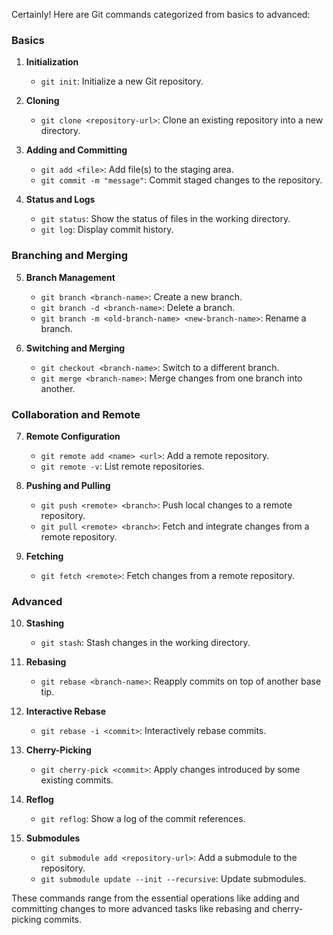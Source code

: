 Certainly! Here are Git commands categorized from basics to advanced:

### Basics

1. **Initialization**
   - `git init`: Initialize a new Git repository.

2. **Cloning**
   - `git clone <repository-url>`: Clone an existing repository into a new directory.

3. **Adding and Committing**
   - `git add <file>`: Add file(s) to the staging area.
   - `git commit -m "message"`: Commit staged changes to the repository.

4. **Status and Logs**
   - `git status`: Show the status of files in the working directory.
   - `git log`: Display commit history.

### Branching and Merging

5. **Branch Management**
   - `git branch <branch-name>`: Create a new branch.
   - `git branch -d <branch-name>`: Delete a branch.
   - `git branch -m <old-branch-name> <new-branch-name>`: Rename a branch.

6. **Switching and Merging**
   - `git checkout <branch-name>`: Switch to a different branch.
   - `git merge <branch-name>`: Merge changes from one branch into another.

### Collaboration and Remote

7. **Remote Configuration**
   - `git remote add <name> <url>`: Add a remote repository.
   - `git remote -v`: List remote repositories.

8. **Pushing and Pulling**
   - `git push <remote> <branch>`: Push local changes to a remote repository.
   - `git pull <remote> <branch>`: Fetch and integrate changes from a remote repository.

9. **Fetching**
   - `git fetch <remote>`: Fetch changes from a remote repository.

### Advanced

10. **Stashing**
    - `git stash`: Stash changes in the working directory.

11. **Rebasing**
    - `git rebase <branch-name>`: Reapply commits on top of another base tip.

12. **Interactive Rebase**
    - `git rebase -i <commit>`: Interactively rebase commits.

13. **Cherry-Picking**
    - `git cherry-pick <commit>`: Apply changes introduced by some existing commits.

14. **Reflog**
    - `git reflog`: Show a log of the commit references.

15. **Submodules**
    - `git submodule add <repository-url>`: Add a submodule to the repository.
    - `git submodule update --init --recursive`: Update submodules.

These commands range from the essential operations like adding and committing changes to more advanced tasks like rebasing and cherry-picking commits.
